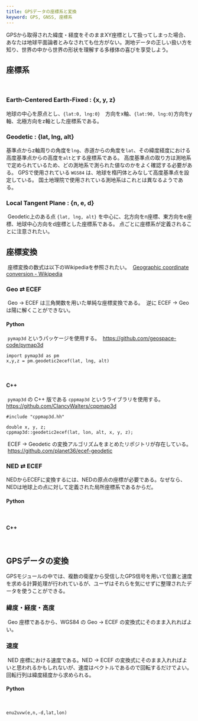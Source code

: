```yaml
---
title: GPSデータの座標系と変換
keyword: GPS, GNSS, 座標系
---
```


GPSから取得された緯度・経度をそのままXY座標として扱ってしまった場合、あなたは地球平面論者とみなされても仕方がない。測地データの正しい扱い方を知り、世界の中から世界の形状を理解する多様体の喜びを享受しよう。

## 座標系
​
### Earth-Centered Earth-Fixed : {x, y, z}
​
地球の中心を原点とし、`{lat:0, lng:0}`　方向をx軸、`{lat:90, lng:0}`方向をy軸、北極方向をz軸とした座標系である。
​
### Geodetic : {lat, lng, alt}
​
基準点からz軸周りの角度を`lng`、赤道からの角度を`lat`、その緯度経度における高度基準点からの高度を`alt`とする座標系である。
高度基準点の取り方は測地系で定められているため、どの測地系で測られた値なのかをよく確認する必要がある。
GPSで使用されている `WGS84` は、地球を楕円体とみなして高度基準点を設定している。
国土地理院で使用されている測地系はこれとは異なるようである。
​
### Local Tangent Plane : {n, e, d}
​
Geodetic上のある点 `{lat, lng, alt}` を中心に、北方向をn座標、東方向をe座標、地球中心方向をd座標とした座標系である。
点ごとに座標系が定義されることに注意されたい。
​
## 座標変換
​
座標変換の数式は以下のWikipediaを参照されたい。
​
[Geographic coordinate conversion - Wikipedia](https://en.wikipedia.org/wiki/Geographic_coordinate_conversion)
​
### Geo ⇄ ECEF
​
Geo → ECEF は三角関数を用いた単純な座標変換である。
​
逆に ECEF → Geo は陽に解くことができない。
​
#### Python
​
`pymap3d` というパッケージを使用する。
​
https://github.com/geospace-code/pymap3d
​
```python:
import pymap3d as pm
x,y,z = pm.geodetic2ecef(lat, lng, alt)
```
​
#### C++
​
`pymap3d` の C++ 版である `cppmap3d` というライブラリを使用する。
​
https://github.com/ClancyWalters/cppmap3d
​
```cpp:
#include "cppmap3d.hh"
​
double x, y, z;
cppmap3d::geodetic2ecef(lat, lon, alt, x, y, z);
```
​
ECEF → Geodetic の変換アルゴリズムをまとめたリポジトリが存在している。
​
https://github.com/planet36/ecef-geodetic
​
### NED ⇄ ECEF
​
NEDからECEFに変換するには、NEDの原点の座標が必要である。なぜなら、NEDは地球上の点に対して定義された局所座標系であるからだ。
​
#### Python
​
​
#### C++
​
## GPSデータの変換
​
GPSモジュールの中では、複数の衛星から受信したGPS信号を用いて位置と速度を求める計算処理が行われているが、ユーザはそれらを気にせずに整理されたデータを使うことができる。
​
### 緯度・経度・高度
​
Geo 座標であるから、WGS84 の Geo → ECEF の変換式にそのまま入れればよい。
​
### 速度
​
NED 座標における速度である。NED → ECEF の変換式にそのまま入れればよいと思われるかもしれないが、速度はベクトルであるので回転するだけでよい。回転行列は緯度経度から求められる。
​
#### Python
​
```python:
enu2uvw(e,n,-d,lat,lon)
```
